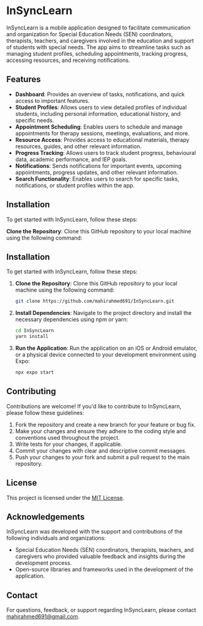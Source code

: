 # InSyncLearn

InSyncLearn is a mobile application designed to facilitate communication and organization for Special Education Needs (SEN) coordinators, therapists, teachers, and caregivers involved in the education and support of students with special needs. The app aims to streamline tasks such as managing student profiles, scheduling appointments, tracking progress, accessing resources, and receiving notifications.

## Features

- **Dashboard**: Provides an overview of tasks, notifications, and quick access to important features.
- **Student Profiles**: Allows users to view detailed profiles of individual students, including personal information, educational history, and specific needs.
- **Appointment Scheduling**: Enables users to schedule and manage appointments for therapy sessions, meetings, evaluations, and more.
- **Resource Access**: Provides access to educational materials, therapy resources, guides, and other relevant information.
- **Progress Tracking**: Allows users to track student progress, behavioural data, academic performance, and IEP goals.
- **Notifications**: Sends notifications for important events, upcoming appointments, progress updates, and other relevant information.
- **Search Functionality**: Enables users to search for specific tasks, notifications, or student profiles within the app.

## Installation

To get started with InSyncLearn, follow these steps:

**Clone the Repository**: Clone this GitHub repository to your local machine using the following command:

 ## Installation

To get started with InSyncLearn, follow these steps:

1. **Clone the Repository**: Clone this GitHub repository to your local machine using the following command:
   ```bash
   git clone https://github.com/mahirahmed691/InSyncLearn.git

2. **Install Dependencies**: Navigate to the project directory and install the necessary dependencies using npm or yarn:

   ```bash
   cd InSyncLearn
   yarn install

3. **Run the Application**: Run the application on an iOS or Android emulator, or a physical device connected to your development environment using Expo:

    ```bash
    npx expo start

## Contributing

Contributions are welcome! If you'd like to contribute to InSyncLearn, please follow these guidelines:

1. Fork the repository and create a new branch for your feature or bug fix.
2. Make your changes and ensure they adhere to the coding style and conventions used throughout the project.
3. Write tests for your changes, if applicable.
4. Commit your changes with clear and descriptive commit messages.
5. Push your changes to your fork and submit a pull request to the main repository.

## License

This project is licensed under the [MIT License](LICENSE).

## Acknowledgements

InSyncLearn was developed with the support and contributions of the following individuals and organizations:

- Special Education Needs (SEN) coordinators, therapists, teachers, and caregivers who provided valuable feedback and insights during the development process.
- Open-source libraries and frameworks used in the development of the application.

## Contact

For questions, feedback, or support regarding InSyncLearn, please contact mahirahmed691@gmail.com.
